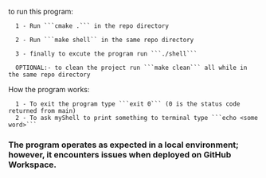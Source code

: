 to run this program:

      1 - Run ```cmake .``` in the repo directory

      2 - Run ```make shell`` in the same repo directory

      3 - finally to excute the program run ```./shell```
      
      OPTIONAL:- to clean the project run ```make clean``` all while in the same repo directory

How the program works:

      1 - To exit the program type ```exit 0``` (0 is the status code returned from main)
      2 - To ask myShell to print something to terminal type ```echo <some word>``` 

### The program operates as expected in a local environment; however, it encounters issues when deployed on GitHub Workspace.